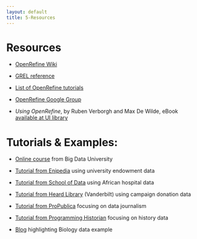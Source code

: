 ```yaml
---
layout: default
title: 5-Resources
---
```


# Resources

- [OpenRefine Wiki](https://github.com/OpenRefine/OpenRefine/wiki)

- [GREL reference](https://github.com/OpenRefine/OpenRefine/wiki/General-Refine-Expression-Language)

- [List of OpenRefine tutorials](https://github.com/OpenRefine/OpenRefine/wiki/External-Resources)

- [OpenRefine Google Group](http://groups.google.com/d/forum/openrefine)

- *Using OpenRefine*, by Ruben Verborgh and Max De Wilde, eBook [available at UI library](http://ida.lib.uidaho.edu:3500/lib/uidaho/detail.action?docID=10761194)

# Tutorials & Examples:

- [Online course](https://bigdatauniversity.com/courses/introduction-to-openrefine/) from Big Data University 

- [Tutorial from Enipedia](http://enipedia.tudelft.nl/wiki/OpenRefine_Tutorial) using university endowment data

- [Tutorial from School of Data](http://schoolofdata.org/handbook/recipes/cleaning-data-with-refine/) using African hospital data

- [Tutorial from Heard Library](https://github.com/HeardLibrary/workshops/tree/master/OpenRefine) (Vanderbilt) using campaign donation data

- [Tutorial from ProPublica](https://www.propublica.org/nerds/item/using-google-refine-for-data-cleaning) focusing on data journalism

- [Tutorial from Programming Historian](http://programminghistorian.org/lessons/cleaning-data-with-openrefine) focusing on history data

- [Blog](https://practicaldatamanagement.wordpress.com/2014/05/16/help-me-im-covered-in-bees-or-using-openrefine-to-clean-specimen-data/) highlighting Biology data example

